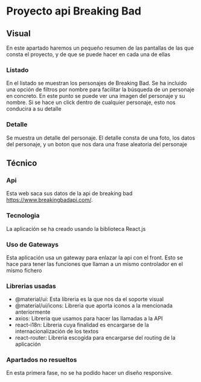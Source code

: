 # Proyecto api Breaking Bad

## Visual
En este apartado haremos un pequeño resumen de las pantallas de las que consta el proyecto, y de que se puede hacer en cada una de ellas

### Listado
En el listado se muestran los personajes de Breaking Bad. Se ha incluido una opción de filtros por nombre para facilitar la búsqueda de un personaje en concreto. En este punto se puede ver una imagen del personaje y su nombre. Si se hace un click dentro de cualquier personaje, esto nos conducira a su detalle

### Detalle
Se muestra un detalle del personaje. El detalle consta de una foto, los datos del personaje, y un boton que nos dara una frase aleatoria del personaje

## Técnico
### Api
Esta web saca sus datos de la api de breaking bad https://www.breakingbadapi.com/. 

### Tecnologia
La aplicación se ha creado usando la biblioteca React.js

### Uso de Gateways
Esta aplicación usa un gateway para enlazar la api con el front. Esto se hace para tener las funciones que llaman a un mismo controlador en el mismo fichero

### Librerias usadas

- @material/ui: Esta libreria es la que nos da el soporte visual
- @material/ui/icons: Libreria que aporta iconos a la mencionada anteriormente
- axios: Libreria que usamos para hacer las llamadas a la API
- react-i18n: Libreria cuya finalidad es encargarse de la internacionalización de los textos
- react-router: Libreria escogida para encargarse del routing de la aplicación

### Apartados no resueltos
En esta primera fase, no se ha podido hacer un diseño responsive.

